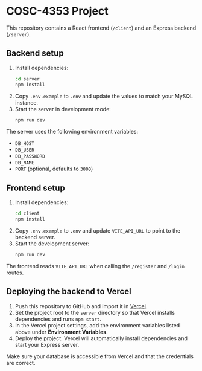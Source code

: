 # COSC-4353 Project

This repository contains a React frontend (`/client`) and an Express backend (`/server`).

## Backend setup

1. Install dependencies:
   ```sh
   cd server
   npm install
   ```
2. Copy `.env.example` to `.env` and update the values to match your MySQL instance.
3. Start the server in development mode:
   ```sh
   npm run dev
   ```

The server uses the following environment variables:

- `DB_HOST`
- `DB_USER`
- `DB_PASSWORD`
- `DB_NAME`
- `PORT` (optional, defaults to `3000`)

## Frontend setup

1. Install dependencies:
   ```sh
   cd client
   npm install
   ```
2. Copy `.env.example` to `.env` and update `VITE_API_URL` to point to the backend server.
3. Start the development server:
   ```sh
   npm run dev
   ```

The frontend reads `VITE_API_URL` when calling the `/register` and `/login` routes.

## Deploying the backend to Vercel

1. Push this repository to GitHub and import it in [Vercel](https://vercel.com/new).
2. Set the project root to the `server` directory so that Vercel installs dependencies and runs `npm start`.
3. In the Vercel project settings, add the environment variables listed above under **Environment Variables**.
4. Deploy the project. Vercel will automatically install dependencies and start your Express server.

Make sure your database is accessible from Vercel and that the credentials are correct.
